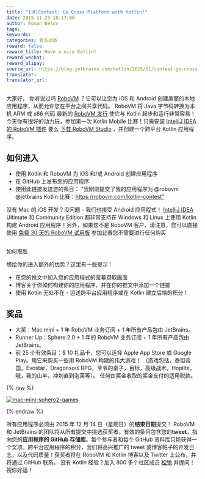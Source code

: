 ```yaml
---
title: "[译]Contest: Go Cross-Platform with Kotlin!"
date: 2015-11-25 18:17:00
author: Roman Belov
tags:
keywords:
categories: 官方动态
reward: false
reward_title: Have a nice Kotlin!
reward_wechat:
reward_alipay:
source_url: https://blog.jetbrains.com/kotlin/2015/11/contest-go-cross-platform-with-kotlin/
translator:
translator_url:
---
```


大家好，
你听说过吗 [RoboVM](https://robovm.com) ？它可以让您为 iOS 和 Android 创建美丽的本地应用程序，从而允许您在平台之间共享代码。 RoboVM 将 Java 字节码转换为本机 ARM 或 x86 代码
最新的 [RoboVM 发行](https://robovm.com/robovm-1-11-released-experimental-bitcode-support-ios-9-and-kotlin/) 使它与 Kotlin 起步和运行非常容易！今天你有很好的动力玩，参加第一次 Kotlin Mobile 比赛！只需安装 [IntelliJ IDEA 的 RoboVM 插件](https://plugins.jetbrains.com/plugin/7588?pr=idea) 要么 [下载 RoboVM Studio](https://robovm.com/download/) ，并创建一个跨平台 Kotlin 应用程序。<span id =“more-3149”> </span>
## 如何进入


* 使用 Kotlin 和 RoboVM 为 iOS 和/或 Android 创建应用程序
* 在 GitHub 上发布您的应用程序
* 使用此链接发送您的条目：
“我刚刚提交了我的应用程序为 @robovm @jetbrains Kotlin 比赛：https://robovm.com/kotlin-contest”

没有 Mac 的 iOS 开发？没问题 - 我们也接受 Android 应用程式！ [IntelliJ IDEA](https://www.jetbrains.com/idea/) Ultimate 和 Community Edition 都非常支持在 Windows 和 Linux 上使用 Kotlin 构建 Android 应用程序！另外，如果您不是 RoboVM 客户，请注意，您可以直接使用 [免费 30 天的 RoboVM 试用版](https://robovm.com/download/) 参加比赛您不需要进行任何购买
## 
如何取胜

想给你的进入额外的优势？这里有一些提示：

* 在您的推文中加入您的应用程式的萤幕撷取画面
* 博客关于你如何构建你的应用程序，并在你的推文中添加一个链接
* 使用 Kotlin 无处不在 - 运送跨平台应用程序或在 Kotlin 建立后端的积分！

## 奖品


* 大奖：Mac mini + 1 年 RoboVM 业务订阅 + 1 年所有产品包由 JetBrains。
* Runner Up：Sphere 2.0 + 1 年的 RoboVM 业务订阅 + 1 年所有产品包由 JetBrains。
* 前 25 个有效条目：$ 10 礼品卡，您可以选择 Apple App Store 或 Google Play。用它来购买一些用 RoboVM 构建的伟大游戏！ （游戏包括，泰坦帝国，Evostar，Dragonsoul RPG，爷爷的桌子，目标，高级战术，Hoplite，哦，我的山羊，冲刺直到泡芙等）。
任何由奖金收取的奖金支付的适用税款。


{% raw %}
<p><a href="https://i1.wp.com/blog.jetbrains.com/kotlin/files/2015/11/mac-mini-sphero2-games.png"><img alt="mac-mini-sphero2-games" class="alignnone size-full wp-image-3151" data-recalc-dims="1" src="https://i1.wp.com/blog.jetbrains.com/kotlin/files/2015/11/mac-mini-sphero2-games.png?resize=640%2C420&amp;ssl=1"/></a></p>
{% endraw %}

所有应用程序必须由 2015 年 12 月 14 日（星期日）的**结束日期**提交！ RoboVM 和 JetBrains 的团队将从所有提交中挑选获奖者。有效的条目包含您的**tweet**，指向您的**应用程序的 GitHub 存储库**。每个参与者和每个 GitHub 资料库只能获得一个奖项。跨平台应用程序的积分，我们将高兴推广的 tweet 或博客帖子的开发日志，以及代码质量！获奖者将在 RoboVM 和 Kotlin 博客以及 Twitter 上公布，并将通过 GitHub 联系。
没有 Kotlin 经验？加入 800 多个社区成员 [松弛](http://kotlinslackin.herokuapp.com/) 并提问！
祝你好运！

